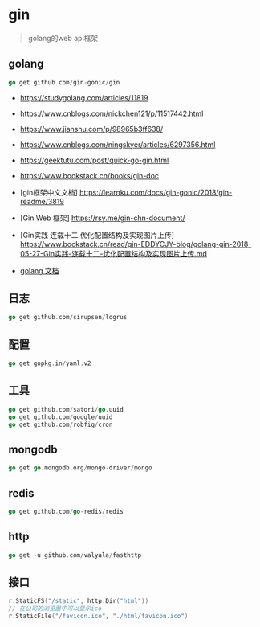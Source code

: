 # gin
> golang的web api框架

## golang

```go
go get github.com/gin-gonic/gin
```

- https://studygolang.com/articles/11819

- https://www.cnblogs.com/nickchen121/p/11517442.html

- https://www.jianshu.com/p/98965b3ff638/

- https://www.cnblogs.com/ningskyer/articles/6297356.html
- https://geektutu.com/post/quick-go-gin.html
- https://www.bookstack.cn/books/gin-doc

- [gin框架中文文档] https://learnku.com/docs/gin-gonic/2018/gin-readme/3819
- [Gin Web 框架] https://rsy.me/gin-chn-document/
- [Gin实践 连载十二 优化配置结构及实现图片上传] https://www.bookstack.cn/read/gin-EDDYCJY-blog/golang-gin-2018-05-27-Gin实践-连载十二-优化配置结构及实现图片上传.md
- [golang 文档](https://www.kancloud.cn/uvohp5na133/golang/934170)

## 日志
```go
go get github.com/sirupsen/logrus
```
## 配置
```go
go get gopkg.in/yaml.v2
```

## 工具
```go
go get github.com/satori/go.uuid
go get github.com/google/uuid
go get github.com/robfig/cron
```

## mongodb
```go
go get go.mongodb.org/mongo-driver/mongo
```
## redis
```go
go get github.com/go-redis/redis
```
## http
```go
go get -u github.com/valyala/fasthttp
```

## 接口
```go
r.StaticFS("/static", http.Dir("html"))
// 在公司的浏览器中可以显示ico
r.StaticFile("/favicon.ico", "./html/favicon.ico")
```
